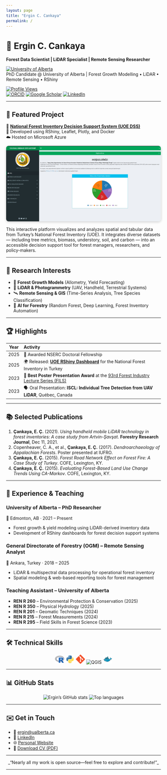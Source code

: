 ```yaml
---
layout: page
title: "Ergin C. Cankaya"
permalink: /
---
```


# 👋 Ergin C. Cankaya  
**Forest Data Scientist | LiDAR Specialist | Remote Sensing Researcher**

[![University of Alberta][ualberta-badge]][ualberta]  
PhD Candidate @ University of Alberta | Forest Growth Modelling • LiDAR • Remote Sensing • RShiny

[![Profile Views][views-shield]][your-profile]  
[![ORCID][orcid-shield]][orcid] [![Google Scholar][gscholar-shield]][gscholar] [![LinkedIn][linkedin-shield]][linkedin]

---

## 🌟 Featured Project

🚀 **[National Forest Inventory Decision Support System (UOE DSS)](http://tuoe.me:3838/)**  
📍 Developed using RShiny, Leaflet, Plotly, and Docker  
☁️ Hosted on Microsoft Azure  

<p align="center">
  <a href="http://tuoe.me:3838/" target="_blank">
    <img src="/assets/images/img_1.jpg" alt="UOE Dashboard Preview" style="max-width: 100%; border-radius: 8px; box-shadow: 0 2px 8px rgba(0,0,0,0.2);" />
  </a>
</p>

This interactive platform visualizes and analyzes spatial and tabular data from Turkey’s National Forest Inventory (UOE). It integrates diverse datasets — including tree metrics, biomass, understory, soil, and carbon — into an accessible decision support tool for forest managers, researchers, and policy-makers.

---

## 🎯 Research Interests

- 🌲 **Forest Growth Models** (Allometry, Yield Forecasting)  
- 🚁 **LiDAR & Photogrammetry** (UAV, Handheld, Terrestrial Systems)  
- 🛰️ **Remote Sensing & GIS** (Time-Series Analysis, Tree Species Classification)  
- 🤖 **AI for Forestry** (Random Forest, Deep Learning, Forest Inventory Automation)

---

## 🏆 Highlights

| Year | Activity                                                                                           |
|:----:|:----------------------------------------------------------------------------------------------------|
| 2025 | 🏅 Awarded NSERC Doctoral Fellowship                                                               |
| 2025 | 🌍 Released: [**UOE RShiny Dashboard**](http://tuoe.me:3838/) for the National Forest Inventory in Turkey |
| 2023 | 🏅 **Best Poster Presentation Award** at the [93rd Forest Industry Lecture Series (FILS)](https://www.ualberta.ca/en/renewable-resources/events-and-lectures/forest-industry-lecture-series/index.html) |
| 2023 | 🗣 Oral Presentation: **ISCL: Individual Tree Detection from UAV LiDAR**, Québec, Canada            |

---

## 📚 Selected Publications <a name="publications"></a>

1. **Çankaya, E. Ç.** (2021). *Using handheld mobile LiDAR technology in forest inventories: A case study from Artvin-Şavşat*. **Forestry Research Journal**, Dec 11, 2021.  
2. Copenheaver, C. A., et al., **Çankaya, E. Ç.** (2017). *Dendroarchaeology of Appalachian Forests*. Poster presented at IUFRO.  
3. **Çankaya, E. Ç.** (2015). *Forest Road Network Effect on Forest Fire: A Case Study of Turkey*. COFE, Lexington, KY.  
4. **Çankaya, E. Ç.** (2015). *Evaluating Forest-Based Land Use Change Trends Using CA-Markov*. COFE, Lexington, KY.  

---

## 💼 Experience & Teaching

### University of Alberta – PhD Researcher  
📍 Edmonton, AB · 2021 – Present  
- Forest growth & yield modeling using LiDAR-derived inventory data  
- Development of RShiny dashboards for forest decision support systems  

### General Directorate of Forestry (OGM) – Remote Sensing Analyst  
📍 Ankara, Turkey · 2018 – 2025  
- LiDAR & multispectral data processing for operational forest inventory  
- Spatial modeling & web-based reporting tools for forest management  

### Teaching Assistant – University of Alberta  
- **REN R 260** – Environmental Protection & Conservation (2025)  
- **REN R 350** – Physical Hydrology (2025)  
- **REN R 201** – Geomatic Techniques (2024)  
- **REN R 215** – Forest Measurements (2024)  
- **REN R 295** – Field Skills in Forest Science (2023)

---

## 🛠️ Technical Skills

<p align="center">
  <img height="30" src="https://raw.githubusercontent.com/devicons/devicon/master/icons/r/r-original.svg" alt="R" />
  <img height="30" src="https://raw.githubusercontent.com/devicons/devicon/master/icons/python/python-original.svg" alt="Python" />
  <img height="30" src="https://raw.githubusercontent.com/devicons/devicon/master/icons/git/git-original.svg" alt="Git" />
  <img height="30" src="https://raw.githubusercontent.com/devicons/devicon/master/icons/qgis/qgis-original.svg" alt="QGIS" />
  <img height="30" src="https://raw.githubusercontent.com/devicons/devicon/master/icons/docker/docker-original.svg" alt="Docker" />
</p>

---

## 📊 GitHub Stats

<p align="center">
  <img src="https://github-readme-stats.vercel.app/api?username=ergincagataycankaya&show_icons=true&theme=dark" alt="Ergin’s GitHub stats" />
  <img src="https://github-readme-stats.vercel.app/api/top-langs/?username=ergincagataycankaya&layout=compact&theme=dark" alt="Top languages" />
</p>

---

## ✉️ Get in Touch

- 📧 ergin@ualberta.ca  
- 🔗 [LinkedIn][linkedin]  
- 🌐 [Personal Website](https://ergincagataycankaya.github.io/)  
- 📄 [Download CV (PDF)](/assets/docs/ErginCankaya_CV.pdf)

---

<div align="center">
_“Nearly all my work is open source—feel free to explore and contribute!”_  
</div>

---

<!-- Badges & Links -->
[ualberta]: https://www.ualberta.ca/  
[ualberta-badge]: https://img.shields.io/badge/University%20of%20Alberta-00529B?style=flat&logo=University%20of%20Alberta  
[views-shield]: https://komarev.com/ghpvc/?username=ergincagataycankaya&color=blue  
[your-profile]: https://github.com/ergincagataycankaya  
[orcid]: https://orcid.org/0000-0003-2553-8707  
[orcid-shield]: https://img.shields.io/badge/ORCID-0000--0003--2553--8707-1EBBEE?logo=orcid  
[gscholar]: https://scholar.google.com/citations?user=0uLZ3mEAAAAJ&hl=en&authuser=2  
[gscholar-shield]: https://img.shields.io/badge/Google%20Scholar-4055F1?logo=googlescholar  
[linkedin]: https://linkedin.com/in/ergincagataycankaya  
[linkedin-shield]: https://img.shields.io/badge/LinkedIn-Ergin%20%C3%87ankaya-0A66C2?logo=linkedin  
[cv]: https://ergincagataycankaya.github.io/

